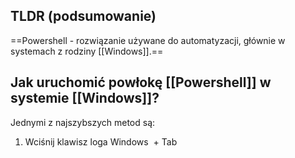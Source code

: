 ## TLDR (podsumowanie)
==Powershell - rozwiązanie używane do automatyzacji, głównie w systemach z rodziny [[Windows]].==

## Jak uruchomić powłokę [[Powershell]] w  systemie [[Windows]]?
Jednymi z najszybszych metod są:
1. Wciśnij klawisz loga Windows  + Tab
